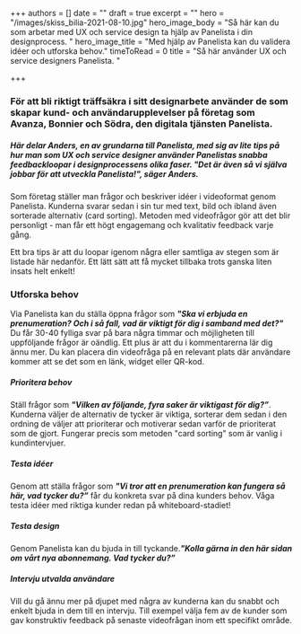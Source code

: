 +++
authors = []
date = ""
draft = true
excerpt = ""
hero = "/images/skiss_bilia-2021-08-10.jpg"
hero_image_body = "Så här kan du som arbetar med UX och service design ta hjälp av Panelista i din designprocess. "
hero_image_title = "Med hjälp av Panelista kan du validera idéer och utforska behov."
timeToRead = 0
title = "Så här använder UX och service designers Panelista. "

+++
### **För att bli riktigt träffsäkra i sitt designarbete använder de som skapar kund- och användarupplevelser på företag som Avanza, Bonnier och Södra, den digitala tjänsten Panelista.**


##### Här delar Anders, en av grundarna till Panelista, med sig av lite tips på hur man som UX och service designer använder Panelistas snabba feedbackloopar i designprocessens olika faser. _"Det är även så vi själva jobbar för att utveckla Panelista!"_, säger Anders.


Som företag ställer man frågor och beskriver idéer i videoformat genom Panelista. Kunderna svarar sedan i sin tur med text, bild och ibland även sorterade alternativ (card sorting). Metoden med videofrågor gör att det blir personligt - man får ett högt engagemang och kvalitativ feedback varje gång.

Ett bra tips är att du loopar igenom några eller samtliga av stegen som är listade här nedanför. Ett lätt sätt att få mycket tillbaka trots ganska liten insats helt enkelt!

### **Utforska behov**

Via Panelista kan du ställa öppna frågor som **_"Ska vi erbjuda en prenumeration? Och i så fall, vad är viktigt för dig i samband med det?"_** Du får 30-40 fylliga svar på bara några timmar och möjligheten till uppföljande frågor är oändlig. Ett plus är att du i kommentarerna lär dig ännu mer. Du kan placera din videofråga på en relevant plats där användare kommer att se det som en länk, widget eller QR-kod.

##### **Prioritera behov**

Ställ frågor som **_"Vilken av följande, fyra saker är viktigast för dig?”_**. Kunderna väljer de alternativ de tycker är viktiga, sorterar dem sedan i den ordning de väljer att prioriterar och motiverar sedan varför de prioriterat som de gjort. Fungerar precis som metoden "card sorting" som är vanlig i kundintervjuer.

##### **Testa idéer**

Genom att ställa frågor som **_"Vi tror att en prenumeration kan fungera så här, vad tycker du?”_** får du konkreta svar på dina kunders behov. Våga testa idéer med riktiga kunder redan på whiteboard-stadiet!

##### **Testa design**

Genom Panelista kan du bjuda in till tyckande.**_"Kolla gärna in den här sidan om vårt nya abonnemang. Vad tycker du?”_**

##### **Intervju utvalda användare**

Vill du gå ännu mer på djupet med några av kunderna kan du snabbt och enkelt bjuda in dem till en intervju. Till exempel välja fem av de kunder som gav konstruktiv feedback på senaste videofrågan inom ett specifikt område.